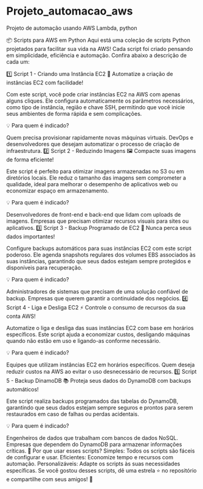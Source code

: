 # Projeto_automacao_aws
Projeto de automação usando AWS Lambda, python

📦 Scripts para AWS em Python
Aqui está uma coleção de scripts Python projetados para facilitar sua vida na AWS! Cada script foi criado pensando em simplicidade, eficiência e automação. Confira abaixo a descrição de cada um:

1️⃣ Script 1 - Criando uma Instância EC2
🚀 Automatize a criação de instâncias EC2 com facilidade! 

Com este script, você pode criar instâncias EC2 na AWS com apenas alguns cliques. Ele configura automaticamente os parâmetros necessários, como tipo de instância, região e chave SSH, permitindo que você inicie seus ambientes de forma rápida e sem complicações.

💡 Para quem é indicado?

Quem precisa provisionar rapidamente novas máquinas virtuais.
DevOps e desenvolvedores que desejam automatizar o processo de criação de infraestrutura.
2️⃣ Script 2 - Reduzindo Imagens
🖼️ Compacte suas imagens de forma eficiente! 

Este script é perfeito para otimizar imagens armazenadas no S3 ou em diretórios locais. Ele reduz o tamanho das imagens sem comprometer a qualidade, ideal para melhorar o desempenho de aplicativos web ou economizar espaço em armazenamento.

💡 Para quem é indicado?

Desenvolvedores de front-end e back-end que lidam com uploads de imagens.
Empresas que precisam otimizar recursos visuais para sites ou aplicativos.
3️⃣ Script 3 - Backup Programado de EC2
💾 Nunca perca seus dados importantes! 

Configure backups automáticos para suas instâncias EC2 com este script poderoso. Ele agenda snapshots regulares dos volumes EBS associados às suas instâncias, garantindo que seus dados estejam sempre protegidos e disponíveis para recuperação.

💡 Para quem é indicado?

Administradores de sistemas que precisam de uma solução confiável de backup.
Empresas que querem garantir a continuidade dos negócios.
4️⃣ Script 4 - Liga e Desliga EC2
⚡ Controle o consumo de recursos da sua conta AWS! 

Automatize o liga e desliga das suas instâncias EC2 com base em horários específicos. Este script ajuda a economizar custos, desligando máquinas quando não estão em uso e ligando-as conforme necessário.

💡 Para quem é indicado?

Equipes que utilizam instâncias EC2 em horários específicos.
Quem deseja reduzir custos na AWS ao evitar o uso desnecessário de recursos.
5️⃣ Script 5 - Backup DinamoDB
📚 Proteja seus dados do DynamoDB com backups automáticos! 

Este script realiza backups programados das tabelas do DynamoDB, garantindo que seus dados estejam sempre seguros e prontos para serem restaurados em caso de falhas ou perdas acidentais.

💡 Para quem é indicado?

Engenheiros de dados que trabalham com bancos de dados NoSQL.
Empresas que dependem do DynamoDB para armazenar informações críticas.
🌟 Por que usar esses scripts?
Simples: Todos os scripts são fáceis de configurar e usar.
Eficientes: Economize tempo e recursos com automação.
Personalizáveis: Adapte os scripts às suas necessidades específicas.
Se você gostou desses scripts, dê uma estrela ⭐ no repositório e compartilhe com seus amigos! 🚀
